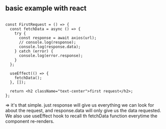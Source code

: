 ## basic example with react

```

const FirstRequest = () => {
  const fetchData = async () => {
    try {
      const response = await axios(url);
      // console.log(response);
      console.log(response.data);
    } catch (error) {
      console.log(error.response);
    }
  };

  useEffect(() => {
    fetchData();
  }, []);

  return <h2 className="text-center">first request</h2>;
};
```

=> it's that simple. just response will give us everything we can look for about the request, and response.data will only give us the data requested. We also use useEffect hook to recall th fetchData function everytime the component re-renders.
